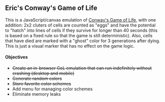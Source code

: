 ## Eric's Conway's Game of Life

This is a JavaScript/canvas emulation of <a href="https://en.wikipedia.org/wiki/Conway%27s_Game_of_Life" target=_blank>Conway's Game of Life</a>, with one addition: 2x2 cluters of cells are counted as "eggs" and have the potential to "hatch" into lines of cells if they survive for longer than 40 seconds (this is based on a fixed rule so that the game is still deterministic). Also, cells that have died are marked with a "ghost" color for 3 generations after dying. This is just a visual marker that has no effect on the game logic.

#### Objectives
+ ~~Create an in-browser GoL emulation that can run indefinitely without crashing (desktop and mobile)~~
+ ~~Generate random colors~~
+ ~~Store favorite color schemes~~
+ Add menu for managing color schemes
+ Eliminate memory leaks